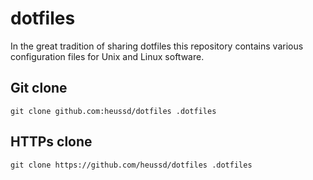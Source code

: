 # dotfiles
In the great tradition of sharing dotfiles this repository contains various configuration files for Unix and Linux software. 


## Git clone
	git clone github.com:heussd/dotfiles .dotfiles

## HTTPs clone
	git clone https://github.com/heussd/dotfiles .dotfiles